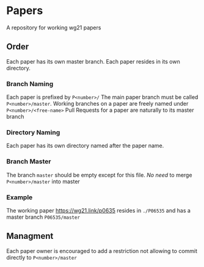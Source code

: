 # Papers
A repository for working wg21 papers

## Order
Each paper has its own master branch.
Each paper resides in its own directory.

### Branch Naming
Each paper is prefixed by `P<number>/`
The main paper branch must be called `P<number>/master`.
Working branches on a paper are freely named under `P<number>/<free-name>`
Pull Requests for a paper are naturally to its master branch

### Directory Naming
Each paper has its own directory named after the paper name.

### Branch Master
The branch `master` should be empty except for this file.
*No need* to merge `P<number>/master` into master

### Example
The working paper https://wg21.link/p0635 resides in `./P06535` and 
has a master branch `P06535/master`

## Managment
Each paper owner is encouraged to add a restriction not allowing to commit directly to `P<number>/master`

